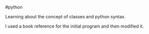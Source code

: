 #python

Learning about the concept of classes and python syntax.

I used a book reference for the initial program and then modified it.
